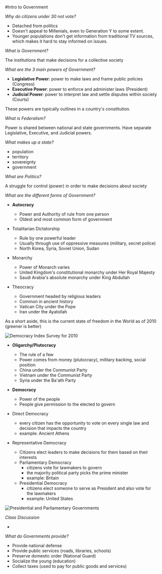 #Intro to Government

*Why do citizens under 30 not vote?*

*   Detached from politics
*   Doesn't appeal to Millenials, even to Generation Y to some extent.
*   Younger populations don't get information from traditional TV 
    sources, which makes it hard to stay informed on issues.

*What is Government?*
    
The institutions that make decisions for a collective society

*What are the 3 main powers of Government?*

*   **Legislative Power**: power to make laws and frame public policies (Congress)
*   **Executive Power**: power to enforce and administer laws (President)
*   **Judicial Power**: power to interpret law and settle disputes within society (Courts)

These powers are typically outlines in a country's constitution.

*What is Federalism?*

Power is shared between national and state governments. Have separate Legislative, Executive, and Judicial powers.

*What makes up a state?*

*   population
*   territory
*   sovereignty
*   government

*What are Politics?*

A struggle for control (power) in order to make decisions about society

*What are the different forms of Government?*

*   **Autocracy**
    -   Power and Authority of rule from one person
    -   Oldest and most common form of government

*   Totalitarian Dictatorship
    -   Rule by one powerful leader
    -   Usually through use of oppressive measures (military, secret police)
    -   North Korea, Syria, Soviet Union, Sudan

*   Monarchy
    -   Power of Monarch varies
    -   United Kingdom's constitutional monarchy under Her Royal Majesty
    -   Saudi Arabia's absolute monarchy under King Abdullah

*   Theocracy
    -   Government headed by religious leaders
    -   Common in ancient history
    -   Vatican City under the Pope
    -   Iran under the Ayatollah



As a short aside, this is the current state of freedom in the World as of 2010 (greener is better)

![Democracy Index Survey for 2010](https://upload.wikimedia.org/wikipedia/commons/d/d7/EIU_Democracy_Index_2014_green_and_red.png)

*   **Oligarchy/Plutocracy**
    -   The rule of a few
    -   Power comes from money (plutocracy), military backing, social position
    -   China under the Communist Party
    -   Vietnam under the Communist Party
    -   Syria under the Ba'ath Party

*   **Democracy**
    -   Power of the people
    -   People give permission to the elected to govern

*   Direct Democracy
    -   every citizen has the opportunity to vote on every single law and decision that impacts the country
    -   example: Ancient Athens

*   Representative Democracy
    -   Citizens elect leaders to make decisions for them based on their interests
    -   Parliamentary Democracy
        +   citizens vote for lawmakers to govern
        +   the majority political party picks the prime minister
        +   example: Britain
    -   Presidential Democracy
        +   citizens elect someone to serve as President and also vote for the lawmakers
        +   example: United States


![Presidential and Parliamentary Governments](http://image.slidesharecdn.com/constippt-140413073137-phpapp02/95/difference-between-parliamentary-govt-and-presidential-govt-15-638.jpg?cb=1397391384)

*Class Discussion*

*   

*What do Governments provide?*

*   Provide national defense
*   Provide public services (roads, libraries, schools)
*   Preserve domestic order (National Guard)
*   Socialize the young (education)
*   Collect taxes (used to pay for public goods and services)
